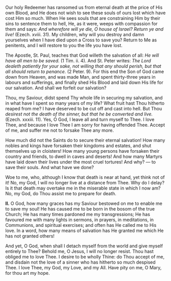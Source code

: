 
Our holy Redeemer has ransomed us from eternal death at the price of His own Blood, and He does not wish to see these souls of ours lost which have cost Him so much. When He sees souls that are constraining Him by their sins to sentence them to hell, He, as it were, weeps with compassion for them and says: *And wherefore will ye die, O house of Israel? Return ye and live!* (Ezech. xviii. 31). My children, why will you destroy and damn yourselves when I have died upon a Cross to save you? Return to Me as penitents, and I will restore to you the life you have lost.

The Apostle, St. Paul, teaches that God willeth the salvation of all: *He will have all men to be saved.* (1 Tim. ii. 4). And St. Peter writes: *The Lord dealeth patiently for your sake, not willing that any should perish, but that all should return to penance.* (2 Peter. 9). For this end the Son of God came down from Heaven, and was made Man, and spent thirty-three years in labours and sufferings, and finally shed His Blood and laid down His life for our salvation. And shall we forfeit our salvation?

Thou, my Saviour, didst spend Thy whole life in securing my salvation, and in what have I spent so many years of my life? What fruit hast Thou hitherto reaped from me? I have deserved to be cut off and cast into hell. But Thou *desirest not the death of the sinner, but that he be converted and live.* (Ezech. xxxiii. 11). Yes, O God, I leave all and turn myself to Thee. I love Thee, and because I love Thee I am sorry for having offended Thee. Accept of me, and suffer me not to forsake Thee any more.

How much did not the Saints do to secure their eternal salvation! How many nobles and kings have forsaken their kingdoms and estates, and shut themselves up in cloisters! How many young persons have forsaken their country and friends, to dwell in caves and deserts! And how many Martyrs have laid down their lives under the most cruel tortures! And why? — to save their souls. And what have we done?

Woe to me, who, although I know that death is near at hand, yet think not of it! No, my God, I will no longer live at a distance from Thee. Why do I delay? Is it that death may overtake me in the miserable state in which I now am? No, my God, do Thou assist me to prepare for death.

**II\.** O God, how many graces has my Saviour bestowed on me to enable me to save my soul! He has caused me to be born in the bosom of the true Church; He has many times pardoned me my transgressions; He has favoured me with many lights in sermons, in prayers, in meditations, in Communions, and spiritual exercises; and often has He called me to His love. In a word, how many means of salvation has He granted me which He has not granted others!

And yet, O God, when shall I detach myself from the world and give myself entirely to Thee? Behold me, O Jesus, I will no longer resist. Thou hast obliged me to love Thee. I desire to be wholly Thine: do Thou accept of me, and disdain not the love of a sinner who has hitherto so much despised Thee. I love Thee, my God, my Love, and my All. Have pity on me, O Mary, for thou art my hope.

